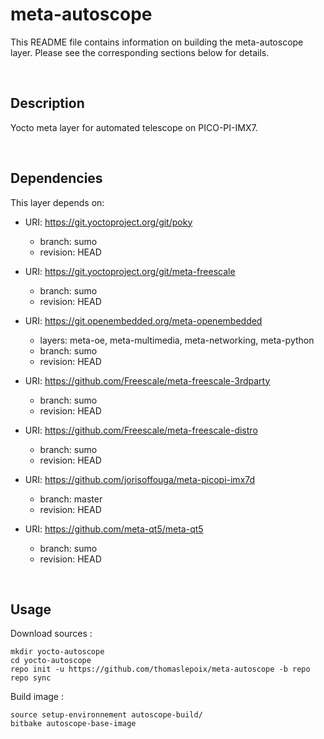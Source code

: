 # meta-autoscope

This README file contains information on building the meta-autoscope layer. Please see the corresponding sections below for details.

<br>

## Description

Yocto meta layer for automated telescope on PICO-PI-IMX7.

<br>

## Dependencies

This layer depends on:

* URI: https://git.yoctoproject.org/git/poky
  * branch: sumo
  * revision: HEAD

* URI: https://git.yoctoproject.org/git/meta-freescale
  * branch: sumo
  * revision: HEAD

* URI: https://git.openembedded.org/meta-openembedded
  * layers: meta-oe, meta-multimedia, meta-networking, meta-python
  * branch: sumo
  * revision: HEAD

* URI: https://github.com/Freescale/meta-freescale-3rdparty
  * branch: sumo
  * revision: HEAD

* URI: https://github.com/Freescale/meta-freescale-distro
  * branch: sumo
  * revision: HEAD

* URI: https://github.com/jorisoffouga/meta-picopi-imx7d
  * branch: master
  * revision: HEAD

* URI: https://github.com/meta-qt5/meta-qt5
  * branch: sumo
  * revision: HEAD

<br>

## Usage

Download sources :

```
mkdir yocto-autoscope
cd yocto-autoscope
repo init -u https://github.com/thomaslepoix/meta-autoscope -b repo
repo sync
```

Build image :

```
source setup-environnement autoscope-build/ 
bitbake autoscope-base-image
```
